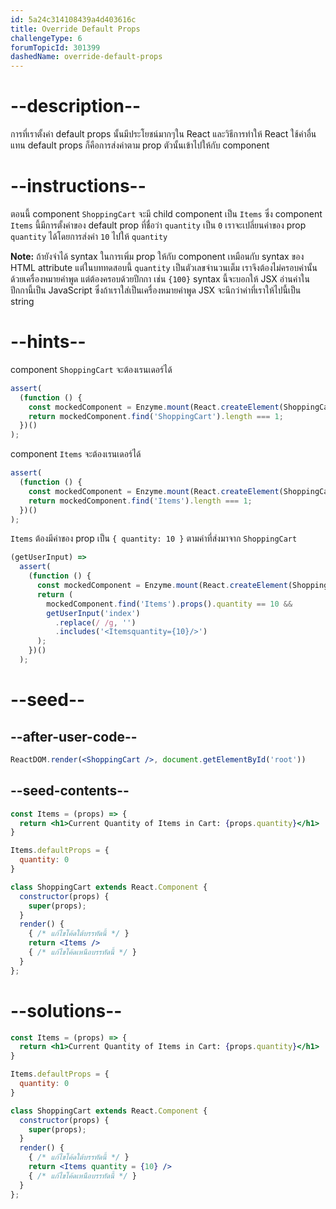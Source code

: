 ```yaml
---
id: 5a24c314108439a4d403616c
title: Override Default Props
challengeType: 6
forumTopicId: 301399
dashedName: override-default-props
---
```


# --description--

การที่เราตั้งค่า default props นั้นมีประโยชน์มากๆใน React 
และวิธีการทำให้ React ใช้ค่าอื่นแทน default props ก็คือการส่งค่าตาม prop ตัวนั้นเข้าไปให้กับ component

# --instructions--

ตอนนี้ component `ShoppingCart` จะมี child component เป็น `Items` ซึ่ง component `Items` นี้มีการตั้งค่าของ default prop ที่ชื่อว่า `quantity` เป็น `0` 
เราจะเปลี่ยนค่าของ prop `quantity` ได้โดยการส่งค่า `10` ไปให้ `quantity`

**Note:** ถ้ายังจำได้ syntax ในการเพิ่ม prop ให้กับ component เหมือนกับ syntax ของ HTML attribute แต่ในบททดสอบนี้ `quantity` เป็นตัวเลขจำนวนเต็ม เราจึงต้องไม่ครอบค่านั้นด้วยเครื่องหมายคำพูด แต่ต้องครอบด้วยปีกกา เช่น `{100}` 
syntax นี้จะบอกให้ JSX อ่านค่าในปีกกานี้เป็น JavaScript ซึ่งถ้าเราใส่เป็นเครื่องหมายคำพูด JSX จะนึกว่าค่าที่เราให้ไปนี้เป็น string

# --hints--

component `ShoppingCart` จะต้องเรนเดอร์ได้

```js
assert(
  (function () {
    const mockedComponent = Enzyme.mount(React.createElement(ShoppingCart));
    return mockedComponent.find('ShoppingCart').length === 1;
  })()
);
```

component `Items` จะต้องเรนเดอร์ได้

```js
assert(
  (function () {
    const mockedComponent = Enzyme.mount(React.createElement(ShoppingCart));
    return mockedComponent.find('Items').length === 1;
  })()
);
```

`Items` ต้องมีค่าของ prop เป็น `{ quantity: 10 }` ตามค่าที่ส่งมาจาก `ShoppingCart`

```js
(getUserInput) =>
  assert(
    (function () {
      const mockedComponent = Enzyme.mount(React.createElement(ShoppingCart));
      return (
        mockedComponent.find('Items').props().quantity == 10 &&
        getUserInput('index')
          .replace(/ /g, '')
          .includes('<Itemsquantity={10}/>')
      );
    })()
  );
```

# --seed--

## --after-user-code--

```jsx
ReactDOM.render(<ShoppingCart />, document.getElementById('root'))
```

## --seed-contents--

```jsx
const Items = (props) => {
  return <h1>Current Quantity of Items in Cart: {props.quantity}</h1>
}

Items.defaultProps = {
  quantity: 0
}

class ShoppingCart extends React.Component {
  constructor(props) {
    super(props);
  }
  render() {
    { /* แก้ไขโค้ดใต้บรรทัดนี้ */ }
    return <Items />
    { /* แก้ไขโค้ดเหนือบรรทัดนี้ */ }
  }
};
```

# --solutions--

```jsx
const Items = (props) => {
  return <h1>Current Quantity of Items in Cart: {props.quantity}</h1>
}

Items.defaultProps = {
  quantity: 0
}

class ShoppingCart extends React.Component {
  constructor(props) {
    super(props);
  }
  render() {
    { /* แก้ไขโค้ดใต้บรรทัดนี้ */ }
    return <Items quantity = {10} />
    { /* แก้ไขโค้ดเหนือบรรทัดนี้ */ }
  }
};
```

